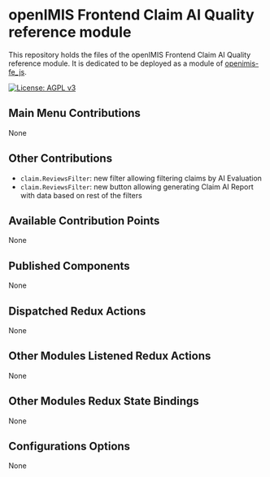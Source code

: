 # openIMIS Frontend Claim AI Quality reference module
This repository holds the files of the openIMIS Frontend Claim AI Quality reference module.
It is dedicated to be deployed as a module of [openimis-fe_js](https://github.com/openimis/openimis-fe_js).

[![License: AGPL v3](https://img.shields.io/badge/License-AGPL%20v3-blue.svg)](https://www.gnu.org/licenses/agpl-3.0)

## Main Menu Contributions
None



## Other Contributions
* `claim.ReviewsFilter`: new filter allowing filtering claims by AI Evaluation 
* `claim.ReviewsFilter`: new button allowing generating Claim AI Report with data based on rest of the filters 

## Available Contribution Points
None

## Published Components
None

## Dispatched Redux Actions
None

## Other Modules Listened Redux Actions
None

## Other Modules Redux State Bindings
None


## Configurations Options
None